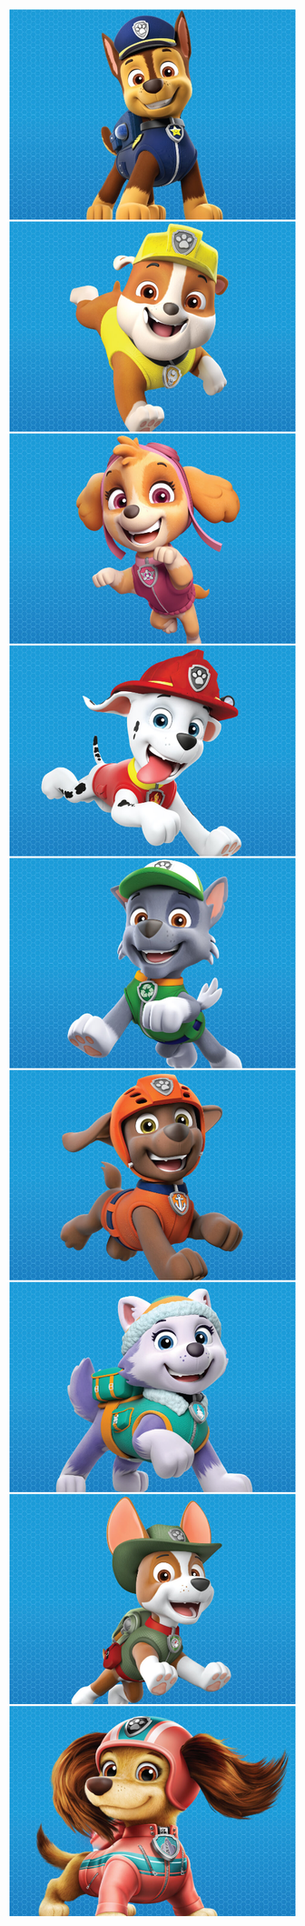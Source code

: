 <c-phrase>
	<img src="/src/assets/pawpatrol/chase.jpg" alt="chase is on the case">
	<img src="/src/assets/pawpatrol/rubble.jpg" alt="rubble on the double">
	<img src="/src/assets/pawpatrol/skye.jpg" alt="this pup's gotta fly">
	<img src="/src/assets/pawpatrol/marshall.jpg" alt="i'm fired up">
	<img src="/src/assets/pawpatrol/rocky.jpg" alt="don't lose it, reuse it">
	<img src="/src/assets/pawpatrol/zuma.jpg" alt="let's get wet">
	<img src="/src/assets/pawpatrol/everest.jpg" alt="ice or snow, i'm ready to go">
	<img src="/src/assets/pawpatrol/tracker.jpg" alt="i'm all ears">
	<img src="/src/assets/pawpatrol/liberty.jpg" alt="i'm ready to ride">
</c-phrase>
